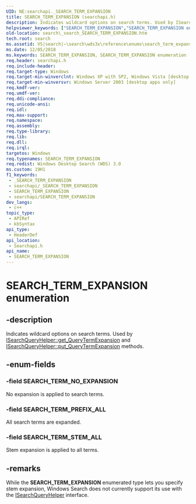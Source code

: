 ```yaml
---
UID: NE:searchapi._SEARCH_TERM_EXPANSION
title: SEARCH_TERM_EXPANSION (searchapi.h)
description: Indicates wildcard options on search terms. Used by ISearchQueryHelper::get_QueryTermExpansion and ISearchQueryHelper::put_QueryTermExpansion methods.
helpviewer_keywords: ["SEARCH_TERM_EXPANSION","SEARCH_TERM_EXPANSION enumeration [search]","SEARCH_TERM_NO_EXPANSION","SEARCH_TERM_PREFIX_ALL","SEARCH_TERM_STEM_ALL","_search_SEARCH_TERM_EXPANSION","search._search_SEARCH_TERM_EXPANSION","searchapi/SEARCH_TERM_EXPANSION","searchapi/SEARCH_TERM_NO_EXPANSION","searchapi/SEARCH_TERM_PREFIX_ALL","searchapi/SEARCH_TERM_STEM_ALL"]
old-location: search\_search_SEARCH_TERM_EXPANSION.htm
tech.root: search
ms.assetid: VS|search|~\search\wds3x\reference\enums\search_term_expansion.htm
ms.date: 12/05/2018
ms.keywords: SEARCH_TERM_EXPANSION, SEARCH_TERM_EXPANSION enumeration [search], SEARCH_TERM_NO_EXPANSION, SEARCH_TERM_PREFIX_ALL, SEARCH_TERM_STEM_ALL, _search_SEARCH_TERM_EXPANSION, search._search_SEARCH_TERM_EXPANSION, searchapi/SEARCH_TERM_EXPANSION, searchapi/SEARCH_TERM_NO_EXPANSION, searchapi/SEARCH_TERM_PREFIX_ALL, searchapi/SEARCH_TERM_STEM_ALL
req.header: searchapi.h
req.include-header: 
req.target-type: Windows
req.target-min-winverclnt: Windows XP with SP2, Windows Vista [desktop apps only]
req.target-min-winversvr: Windows Server 2003 [desktop apps only]
req.kmdf-ver: 
req.umdf-ver: 
req.ddi-compliance: 
req.unicode-ansi: 
req.idl: 
req.max-support: 
req.namespace: 
req.assembly: 
req.type-library: 
req.lib: 
req.dll: 
req.irql: 
targetos: Windows
req.typenames: SEARCH_TERM_EXPANSION
req.redist: Windows Desktop Search (WDS) 3.0
ms.custom: 19H1
f1_keywords:
 - _SEARCH_TERM_EXPANSION
 - searchapi/_SEARCH_TERM_EXPANSION
 - SEARCH_TERM_EXPANSION
 - searchapi/SEARCH_TERM_EXPANSION
dev_langs:
 - c++
topic_type:
 - APIRef
 - kbSyntax
api_type:
 - HeaderDef
api_location:
 - Searchapi.h
api_name:
 - SEARCH_TERM_EXPANSION
---
```


# SEARCH_TERM_EXPANSION enumeration


## -description

Indicates wildcard options on search terms. Used by <a href="https://docs.microsoft.com/windows/desktop/api/searchapi/nf-searchapi-isearchqueryhelper-get_querytermexpansion">ISearchQueryHelper::get_QueryTermExpansion</a> and <a href="https://docs.microsoft.com/windows/desktop/api/searchapi/nf-searchapi-isearchqueryhelper-put_querytermexpansion">ISearchQueryHelper::put_QueryTermExpansion</a> methods.

## -enum-fields

### -field SEARCH_TERM_NO_EXPANSION

No expansion is applied to search terms.

### -field SEARCH_TERM_PREFIX_ALL

All search terms are expanded.

### -field SEARCH_TERM_STEM_ALL

Stem expansion is applied to all terms.

## -remarks

While the <b>SEARCH_TERM_EXPANSION</b> enumerated type lets you specify stem expansion, Windows Search does not currently support its use with the <a href="https://docs.microsoft.com/windows/desktop/api/searchapi/nn-searchapi-isearchqueryhelper">ISearchQueryHelper</a> interface.

